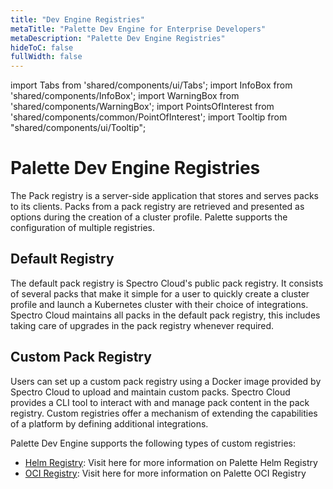 ```yaml
---
title: "Dev Engine Registries"
metaTitle: "Palette Dev Engine for Enterprise Developers"
metaDescription: "Palette Dev Engine Registries"
hideToC: false
fullWidth: false
---
```


import Tabs from 'shared/components/ui/Tabs';
import InfoBox from 'shared/components/InfoBox';
import WarningBox from 'shared/components/WarningBox';
import PointsOfInterest from 'shared/components/common/PointOfInterest';
import Tooltip from "shared/components/ui/Tooltip";



# Palette Dev Engine Registries

The Pack registry is a server-side application that stores and serves packs to its clients. Packs from a pack registry are retrieved and presented as options during the creation of a cluster profile. Palette supports the configuration of multiple registries.

## Default Registry
The default pack registry is Spectro Cloud's public pack registry. It consists of several packs that make it simple for a user to quickly create a cluster profile and launch a Kubernetes cluster with their choice of integrations. Spectro Cloud maintains all packs in the default pack registry, this includes taking care of upgrades in the pack registry whenever required.

## Custom Pack Registry
Users can set up a custom pack registry using a Docker image provided by Spectro Cloud to upload and maintain custom packs. Spectro Cloud provides a CLI tool to interact with and manage pack content in the pack registry. Custom registries offer a mechanism of extending the capabilities of a platform by defining additional integrations.

Palette Dev Engine supports the following types of custom registries:

* [Helm Registry](/devx/registries/helm-registry#palettehelmregistry): Visit here for more information on Palette Helm Registry
* [OCI Registry](/devx/registries/oci-registry#setupociregistry:): Visit here for more information on Palette OCI Registry



<br />
<br />

